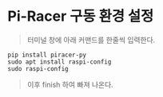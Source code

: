 # Pi-Racer 구동 환경 설정

> 터미널 창에 아래 커맨드를 한줄씩 입력한다.
```
pip install piracer-py
sudo apt install raspi-config
sudo raspi-config
```

> 이후 finish 하여 빠져 나온다.
